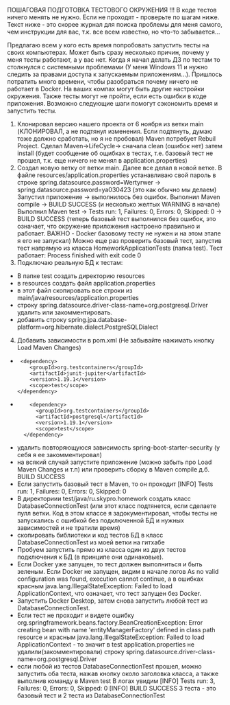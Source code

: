 ПОШАГОВАЯ ПОДГОТОВКА ТЕСТОВОГО ОКРУЖЕНИЯ
!!! В коде тестов ничего менять не нужно. Если не проходят - проверьте по шагам ниже.
Текст ниже - это скорее журнал для поиска проблемы для меня самого, чем инструкции для вас, т.к. все всем известно,
но что-то забывается...

Предлагаю всем у кого есть время попробовать запустить тесты на своих компьютерах. Может быть сразу несколько причин, 
почему у меня тесты работают, а у вас нет. Когда я начал делать ДЗ по тестам то столкнулся с системными проблемами (У меня
Windows 11 и нужно следить за правами доступа к запускаемым приложениям...). 
Пришлось потратить много времени, чтобы разобраться почему ничего не работает в Docker. На ваших компах могут быть другие
настройки окружения. 
Также тесты могут не пройти, если есть ошибки в коде приложения.
Возможно следующие шаги помогут сэкономить время и запустить тесты.
1. Клонировал версию нашего проекта от 6 ноября из ветки main (КЛОНИРОВАЛ, а не подтянул изменения. Если подтянуть, думаю
тоже должно сработать, но я не пробовал)
Maven потребует Rebuil Project.
Сделал Maven->LifeCycle-> сначала clean (ошибок нет) затем install (будет сообщение об ощибках в тестах, т.е. базовый 
тест не прошел, т.к. еще ничего не менял в application.properties)
2. Создал новую ветку от ветки main. Далее все делал в новой ветке.
В файле resources/application.properties устанавливаю свой пароль в строке
   spring.datasource.password=Wertyrwer -> spring.datasource.password=ya030423 (это как обычно мы делаем)
Запустил приложение -> выполнилось без ошибок.
Выполнил Maven compile -> BUILD SUCCESS (и несколько желтых WARNING в начале)
Выполнил Maven test -> Tests run: 1, Failures: 0, Errors: 0, Skipped: 0 -> BUILD SUCCESS (теперь базовый тест выполнился
без ошибок, это означает, что окружение приложения настроено правильно и работает. ВАЖНО - Docker базовому тесту не нужен
и на этом этапе я его не запускал)
Можно еще раз проверить базовый тест, запустив тест напрямую из класса HomeworkApplicationTests (папка test). Тест
работает: Process finished with exit code 0
3. Подключаю реальную БД к тестам:
- В папке test создать директорию resources
- в resources создать файл application.properties
- в этот файл скопировать все строки из main/java/resources/application.properties
- строку spring.datasource.driver-class-name=org.postgresql.Driver удалить или закомментировать.
- добавить строку spring.jpa.database-platform=org.hibernate.dialect.PostgreSQLDialect
4. Добавить зависимости в pom.xml (Не забывайте нажимать кнопку Load Maven Changes)
-      <dependency>
          <groupId>org.testcontainers</groupId>
          <artifactId>junit-jupiter</artifactId>
          <version>1.19.1</version>
          <scope>test</scope>
      </dependency>
-         <dependency>
            <groupId>org.testcontainers</groupId>
            <artifactId>postgresql</artifactId>
            <version>1.19.1</version>
            <scope>test</scope>
        </dependency>
- удалить повторяющуюся зависимость spring-boot-starter-security (у себя я ее закомментировал)
- на всякий случай запустите приложение (можно забыть про Load Maven Changes и т.п) или проверить сборку в Maven compile
д.б. BUILD SUCCESS 
- Если запустить базовый тест в Maven, то он проходит [INFO] Tests run: 1, Failures: 0, Errors: 0, Skipped: 0
- В директориии test/java/ru.skypro.homework создать класс DatabaseConnectionTest (или этот класс подтянется, если
сделаете пулл ветки. Код в этом классе я задокументировал, чтобы тесты не запускались с ошибкой без подключенной БД
и нужных зависимостей и не тратили время)
- скопировать библиотеки и код тестов БД в класс DatabaseConnectionTest из моей ветки на гитхабе
- Пробуем запустить прямо из класса один из двух тестов подключения к БД (в принципе они одинаковые).
- Если Docker уже запущен, то тест должен выполниться и быть зеленым. 
Если Docker не запущен, видим в начале логов 
  As no valid configuration was found, execution cannot continue, 
а в ошибках красным java.lang.IllegalStateException: Failed to load ApplicationContext, что означает, что тест запущен без Docker.
- Запустить Docker Desktop, затем снова запустить любой тест из DatabaseConnectionTest.
- Если тест не проходит и видете ошибку
  org.springframework.beans.factory.BeanCreationException: Error creating bean with name 'entityManagerFactory' defined in class path resource
и красным java.lang.IllegalStateException: Failed to load ApplicationContext - то
значит в test application.properties не удалили(закомментировали) строку spring.datasource.driver-class-name=org.postgresql.Driver
- если любой из тестов DatabaseConnectionTest прошел, можно запустить оба теста, нажав кнопку около заголовка класса,
а также выполнив команду в Maven     test
В логах увидим [INFO] Tests run: 3, Failures: 0, Errors: 0, Skipped: 0
  [INFO] BUILD SUCCESS
3 теста - это базовый тест и 2 теста из DatabaseConnectionTest